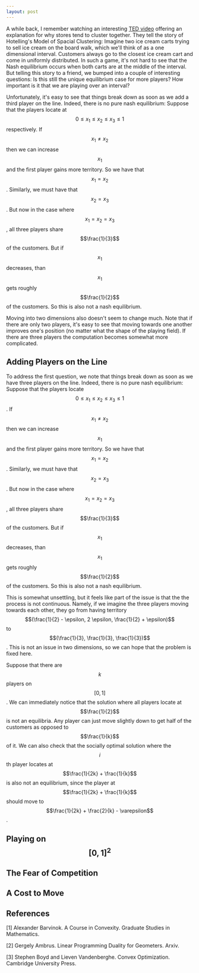 ```yaml
---
layout: post
---
```


A while back, I remember watching an interesting [TED video](https://www.youtube.com/watch?v=jILgxeNBK_8) offering an explanation for why stores tend to cluster together. They tell the story of Hotelling's Model of Spacial Clustering: Imagine two ice cream carts trying to sell ice cream on the board walk, which we'll think of as a one dimensional interval. Customers always go to the closest ice cream cart and come in uniformly distributed. In such a game, it's not hard to see that the Nash equilibrium occurs when both carts are at the middle of the interval. But telling this story to a friend, we bumped into a couple of interesting questions: Is this still the unique equilibrium case for more players? How important is it that we are playing over an interval?

Unfortunately, it's easy to see that things break down as soon as we add a third player on the line. Indeed, there is no pure nash equilibrium: Suppose that the players locate at $$0 \leq x_1 \leq x_2 \leq x_3 \leq 1$$ respectively. If $$x_1 \not = x_2$$ then we can increase $$x_1$$ and the first player gains more territory. So we have that $$x_1 = x_2$$. Similarly, we must have that $$x_2 = x_3$$. But now in the case where $$x_1 = x_2 = x_3$$, all three players share $$\frac{1}{3}$$ of the customers. But if $$x_1$$ decreases, than $$x_1$$ gets roughly $$\frac{1}{2}$$ of the customers. So this is also not a nash equilibrium.

Moving into two dimensions also doesn't seem to change much. Note that if there are only two players, it's easy to see that moving towards one another improves one's position (no matter what the shape of the playing field). If there are three players the computation becomes somewhat more complicated.



## Adding Players on the Line

To address the first question, we note that things break down as soon as we have three players on the line. Indeed, there is no pure nash equilibrium: Suppose that the players locate $$0 \leq x_1 \leq x_2 \leq x_3 \leq 1$$. If $$x_1 \not = x_2$$ then we can increase $$x_1$$ and the first player gains more territory. So we have that $$x_1 = x_2$$. Similarly, we must have that $$x_2 = x_3$$. But now in the case where $$x_1 = x_2 = x_3$$, all three players share $$\frac{1}{3}$$ of the customers. But if $$x_1$$ decreases, than $$x_1$$ gets roughly $$\frac{1}{2}$$ of the customers. So this is also not a nash equilibrium.

This is somewhat unsettling, but it feels like part of the issue is that the the process is not continuous. Namely, if we imagine the three players moving towards each other, they go from having territory $$(\frac{1}{2} - \epsilon, 2 \epsilon, \frac{1}{2} + \epsilon)$$ to $$(\frac{1}{3}, \frac{1}{3}, \frac{1}{3})$$. This is not an issue in two dimensions, so we can hope that the problem is fixed here.

Suppose that there are $$k$$ players on $$[0,1]$$. We can immediately notice that the solution where all players locate at $$\frac{1}{2}$$ is not an equilibria. Any player can just move slightly down to get half of the customers as opposed to $$\frac{1}{k}$$ of it. We can also check that the socially optimal solution where the $$i$$th player locates at $$\frac{1}{2k} + \frac{1}{k}$$ is also not an equilibrium, since the player at $$\frac{1}{2k} + \frac{1}{k}$$ should move to $$\frac{1}{2k} + \frac{2}{k} - \varepsilon$$.

## Playing on $$[0,1]^2$$



## The Fear of Competition

## A Cost to Move




## References
[1] Alexander Barvinok. A Course in Convexity. Graduate Studies in Mathematics.

[2] Gergely Ambrus. Linear Programming Duality for Geometers. Arxiv.

[3] Stephen Boyd and Lieven Vandenberghe. Convex Optimization. Cambridge University Press.
